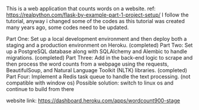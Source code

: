 This is a web application that counts words on a website. 
ref: https://realpython.com/flask-by-example-part-1-project-setup/
I follow the tutorial, anyway i changed some of the codes as this tutorial was created many years ago, some codes need to be updated.

Part One: Set up a local development environment and then deploy both a staging and a production environment on Heroku. (completed)
Part Two: Set up a PostgreSQL database along with SQLAlchemy and Alembic to handle migrations. (completed)
Part Three: Add in the back-end logic to scrape and then process the word counts from a webpage using the requests, BeautifulSoup, and Natural Language Toolkit (NLTK) libraries. (completed)
Part Four: Implement a Redis task queue to handle the text processing. (not compatible with window os)
Possible solution: switch to linux os and continue to build from there

website link: https://dashboard.heroku.com/apps/wordcount900-stage

